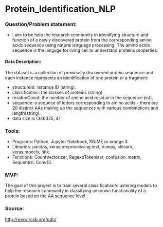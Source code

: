 # Protein_Identification_NLP

### Question/Problem statement:

- I aim to be help the research community in identifying structure and function of a newly discovered protein from the corresponding amino acids sequence using natural language processing. The amino acids sequence is the languge for living cell to understand proteins properties.  
#### Data Description: 
The dataset is a collection of previously discovered protein sequence and each instance represents an identification of one protein or a fragment:
- structureId: instance ID (string).
- classification: the classes of proteins (string).
- residueCount: the number of amino acid residue in the sequence (int).
- sequence: a sequnce of letters corresponding to amino acids - there are 20 distinct AAs making up the sequences with various combinations and length(string).
- data size is (346325, 4)
### Tools: 
- Programs: Python, Jupyter Notebook, KNIME or orange 3.
- Libraries: pandas, keras.preprocessing.text, numpy, sklearn, keras.models, nltk.
- Functions: CountVectorizer, RegexpTokenizer, confusion_matrix, Sequential, Conv1D.
### MVP: 
The goal of this project is to train several classification/clustering models to help the research community in classifying unknown functionality of a protein based on the AA sequence level.
### Source: 
http://www.rcsb.org/pdb/
